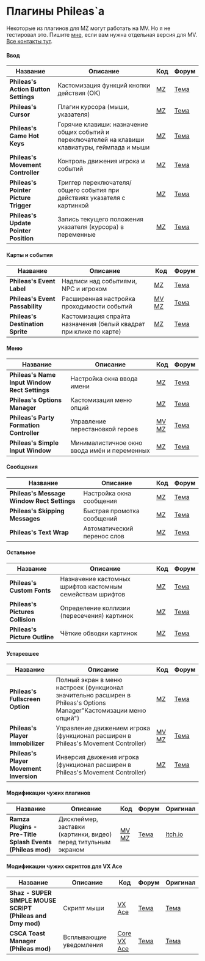 # Плагины Phileas`а

Некоторые из плагинов для MZ могут работать на MV. Но я не тестировал это. Пишите [мне](https://t.me/olekolegovich), если вам нужна отдельная версия для MV.  
[Все контакты тут](https://github.com/Oleg-Olegovich/phileas-public-plugins/blob/master/README.md).

#### Ввод
| Название | Описание | Код | Форум |
| --- | --- | --- | --- |
| **Phileas's Action Button Settings** | Кастомизация функций кнопки действия (OK) | [MZ](https://github.com/Oleg-Olegovich/phileas-public-plugins/blob/master/plugins/Phileas_ActionButtonSettings.js) | [Тема](https://rpgmakerunion.ru/thread/mz-phileass-action-button-settings.970) |
| **Phileas's Cursor** | Плагин курсора (мыши, указателя) | [MZ](https://github.com/Oleg-Olegovich/phileas-public-plugins/blob/master/plugins/Phileas_Cursor.js) | [Тема](https://rpgmakerunion.ru/thread/mz-phileass-cursor.377) |
| **Phileas's Game Hot Keys** | Горячие клавиши: назначение общих событий и переключателей на клавиши клавиатуры, геймпада и мыши | [MZ](https://github.com/Oleg-Olegovich/phileas-public-plugins/blob/master/plugins/Phileas_GameHotKeys.js) | [Тема](https://rpgmakerunion.ru/thread/mz-phileass-game-hot-keys.327) |
| **Phileas's Movement Controller** | Контроль движения игрока и событий | [MZ](https://github.com/Oleg-Olegovich/phileas-public-plugins/blob/master/plugins/Phileas_MovementController.js) | [Тема](https://rpgmakerunion.ru/thread/mz-phileass-movement-controller.809) |
| **Phileas's Pointer Picture Trigger** | Триггер переключателя/общего события при действиях указателя с картинкой | [MZ](https://github.com/Oleg-Olegovich/phileas-public-plugins/blob/master/plugins/Phileas_PointerPictureTrigger.js) | [Тема](https://rpgmakerunion.ru/thread/mz-phileass-pointer-picture-trigger.508) |
| **Phileas's Update Pointer Position** | Запись текущего положения указателя (курсора) в переменные | [MZ](https://github.com/Oleg-Olegovich/phileas-public-plugins/blob/master/plugins/Phileas_UpdatePointerPosition.js) | [Тема](https://rpgmakerunion.ru/thread/mz-phileass-update-pointer-position.343) |

#### Карты и события
| Название | Описание | Код | Форум |
| --- | --- | --- | --- |
| **Phileas's Event Label** | Надписи над событиями, NPC и игроком | [MZ](https://github.com/Oleg-Olegovich/phileas-public-plugins/blob/master/plugins/Phileas_EventLabel.js) | [Тема](https://rpgmakerunion.ru/thread/mz-phileass-event-label.315) |
| **Phileas's Event Passability** | Расширенная настройка проходимости событий | [MV](https://github.com/Oleg-Olegovich/phileas-public-plugins/blob/master/plugins/Phileas_EventPassability_MV.js) [MZ](https://github.com/Oleg-Olegovich/phileas-public-plugins/blob/master/plugins/Phileas_EventPassability.js) | [Тема](https://rpgmakerunion.ru/thread/mz-phileass-event-passability.1066) |
| **Phileas's Destination Sprite** | Кастомизация спрайта назначения (белый квадрат при клике по карте) | [MZ](https://github.com/Oleg-Olegovich/phileas-public-plugins/blob/master/plugins/Phileas_DestinationSprite.js) | [Тема](https://rpgmakerunion.ru/thread/mz-phileass-destination-sprite.733) |

#### Меню
| Название | Описание | Код | Форум |
| --- | --- | --- | --- |
| **Phileas's Name Input Window Rect Settings** | Настройка окна ввода имени | [MZ](https://github.com/Oleg-Olegovich/phileas-public-plugins/blob/master/plugins/Phileas_NameInputWindowRectSettings.js) | [Тема](https://rpgmakerunion.ru/thread/mz-phileass-name-input-window-rect-settings.351) |
| **Phileas's Options Manager** | Кастомизация меню опций | [MZ](https://github.com/Oleg-Olegovich/phileas-public-plugins/blob/master/plugins/Phileas_OptionsManager.js) | [Тема](https://rpgmakerunion.ru/thread/mz-phileass-options-manager.333) |
| **Phileas's Party Formation Controller** | Управление перестановкой героев | [MV](https://github.com/Oleg-Olegovich/phileas-public-plugins/blob/master/plugins/Phileas_PartyFormationController_MV.js)<br/> [MZ](https://github.com/Oleg-Olegovich/phileas-public-plugins/blob/master/plugins/Phileas_PartyFormationController.js) | [Тема](https://rpgmakerunion.ru/thread/mz-phileass-party-formation-controller.727) |
| **Phileas's Simple Input Window** | Минималистичное окно ввода имён и переменных | [MZ](https://github.com/Oleg-Olegovich/phileas-public-plugins/blob/master/plugins/Phileas_SimpleInputWindow.js) | [Тема](https://rpgmakerunion.ru/thread/mz-phileass-simple-input-window.604) |

#### Сообщения
| Название | Описание | Код | Форум |
| --- | --- | --- | --- |
| **Phileas's Message Window Rect Settings** | Настройка окна сообщения | [MZ](https://github.com/Oleg-Olegovich/phileas-public-plugins/blob/master/plugins/Phileas_MessageWindowRectSettings.js) | [Тема](https://rpgmakerunion.ru/thread/mz-phileass-message-window-rect-settings.295) |
| **Phileas's Skipping Messages** | Быстрая промотка сообщений | [MZ](https://github.com/Oleg-Olegovich/phileas-public-plugins/blob/master/plugins/Phileas_SkippingMessages.js) | [Тема](https://rpgmakerunion.ru/thread/mz-phileass-skipping-messages.294) |
| **Phileas's Text Wrap** | Автоматический перенос слов | [MZ](https://github.com/Oleg-Olegovich/phileas-public-plugins/blob/master/plugins/Phileas_TextWrap.js) | [Тема](https://rpgmakerunion.ru/thread/mz-phileass-text-wrap.311) |

#### Остальное
| Название | Описание | Код | Форум |
| --- | --- | --- | --- |
| **Phileas's Custom Fonts** | Назначение кастомных шрифтов кастомным семействам шрифтов | [MZ](https://github.com/Oleg-Olegovich/phileas-public-plugins/blob/master/plugins/Phileas_CustomFonts.js) | [Тема](https://rpgmakerunion.ru/thread/mz-phileass-custom-fonts.746) |
| **Phileas's Pictures Collision** | Определение коллизии (пересечения) картинок | [MZ](https://github.com/Oleg-Olegovich/phileas-public-plugins/blob/master/plugins/Phileas_PicturesCollision.js) | [Тема](https://rpgmakerunion.ru/thread/mz-phileass-pictures-collision.683) |
| **Phileas's Picture Outline** | Чёткие обводки картинок | [MZ](https://github.com/Oleg-Olegovich/phileas-public-plugins/blob/master/plugins/Phileas_PictureOutline.js) | [Тема](https://rpgmakerunion.ru/thread/mz-phileass-picture-outline.767) |

#### Устаревшее
| Название | Описание | Код | Форум |
| --- | --- | --- | --- |
| **Phileas's Fullscreen Option** | Полный экран в меню настроек (функционал значительно расширен в Phileas's Options Manager"Кастомизации меню опций") | [MZ](https://github.com/Oleg-Olegovich/phileas-public-plugins/blob/master/plugins/Phileas_FullscreenOption.js) | [Тема](https://rpgmakerunion.ru/thread/mz-phileass-fullscreen-option.296) |
| **Phileas's Player Immobilizer** | Управление движением игрока (функционал расширен в Phileas's Movement Controller) | [MV](https://github.com/Oleg-Olegovich/phileas-public-plugins/blob/master/plugins/Phileas_PlayerImmobilizer_MV.js)<br/> [MZ](https://github.com/Oleg-Olegovich/phileas-public-plugins/blob/master/plugins/Phileas_PlayerImmobilizer.js) | [Тема](https://rpgmakerunion.ru/thread/mz-phileass-player-immobilizer.301) |
| **Phileas's Player Movement Inversion** | Инверсия движения игрока (функционал расширен в Phileas's Movement Controller) | [MZ](https://github.com/Oleg-Olegovich/phileas-public-plugins/blob/master/plugins/Phileas_PlayerMovementInversion.js) | [Тема](https://rpgmakerunion.ru/thread/mz-phileass-player-movement-inversion.356) |

#### Модификации чужих плагинов
| Название | Описание | Код | Форум | Оригинал |
| --- | --- | --- | --- | --- |
| **Ramza Plugins - Pre-Title Splash Events (Phileas mod)** | Дисклеймер, заставки (картинки, видео) перед титульным экраном | [MV](https://github.com/Oleg-Olegovich/phileas-public-plugins/blob/master/plugins/Ramza_PreTitleSplash_MV.js)<br/> [MZ](https://github.com/Oleg-Olegovich/phileas-public-plugins/blob/master/plugins/Ramza_PreTitleSplash_MZ.js) | [Тема](https://rpgmakerunion.ru/thread/mvmz-ramzapretitlesplash-phileas-mod.523) | [Itch.io](https://capnrammo.itch.io/mvmz-pre-title-splash-videos)

#### Модификации чужих скриптов для VX Ace
| Название | Описание | Код | Форум | Оригинал |
| --- | --- | --- | --- | --- |
| **Shaz - SUPER SIMPLE MOUSE SCRIPT (Phileas and Dmy mod)** | Скрипт мыши | [VX Ace](https://github.com/Oleg-Olegovich/phileas-public-plugins/blob/master/scripts/shaz_mouse.rb) | [Тема](https://rpgmakerunion.ru/thread/vx-ace-fiks-skripta-myshi.297) | [Тема](https://forums.rpgmakerweb.com/index.php?threads/super-simple-mouse-script.16520/) |
| **CSCA Toast Manager (Phileas mod)** | Всплывающие уведомления | [Core](https://github.com/Oleg-Olegovich/phileas-public-plugins/blob/master/scripts/csca_core.rb)<br/> [VX Ace](https://github.com/Oleg-Olegovich/phileas-public-plugins/blob/master/scripts/csca_toast_manager.rb) | [Тема](https://rpgmakerunion.ru/thread/vx-ace-csca-toast-manager-remeyk.298) | [Тема](https://www.rpgmakercentral.com/topic/13960-csca-toast-manager/) |
